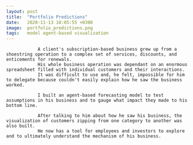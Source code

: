 ```yaml
---
layout: post
title:  "Portfolio Predictions"
date:   2020-11-13 18:05:55 +0300
image:  portfolio_predictions.png
tags:   model agent-based visualization
---
```

                A client's subscription-based business grew up from a shoestring operation to a complex set of services, discounts, and enticements for renewals.
                His whole business operation was dependant on an enormous spreadsheet filled with individual customers and their interactions.
                It was difficult to use and, he felt, impossible for him to delegate because couldn't easily explain how he saw the business worked.
                
                I built an agent-based forecasting model to test assumptions in his business and to gauge what impact they made to his bottom line.
                
                After talking to him about how he saw his business, the visualization of customers zipping from one category to another was also built.
                He now has a tool for employees and investors to explore and to ultimately understand the mechanism of his business.
  
